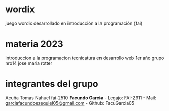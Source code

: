 # wordix
juego wordix desarrollado en introducción a la programación (fai)

# materia 2023 

introduccion a la programacion
tecnicatura en desarrollo web
 1er año 
 grupo nro14 
 jose maria rotter

 # integrantes del grupo
 Acuña Tomas Nahuel fai-2510
 **Facundo Garcia** - Legajo: FAI-2911 - Mail: garciafacundoezequiel05@gmail.com - Github: FacuGarcia05
